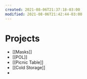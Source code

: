 ```yaml
---
created: 2021-08-06T21:37:18-03:00
modified: 2021-08-06T21:42:44-03:00
---
```


# Projects

- [[Masks]]
- [[POL]]
- [[Picnic Table]]
- [[Cold Storage]]
-
